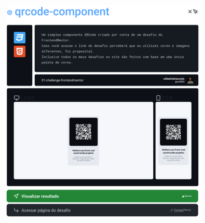 
[![readme](img/info/readmemain.svg)](https://github.com/rafaelvieiracosta)
[![link resultado](img/info/acessar.svg)](https://qrcode-component.vercel.app/)
[![link desafio](img/info/acessar2.svg)](https://www.frontendmentor.io/challenges/qr-code-component-iux_sIO_H)
